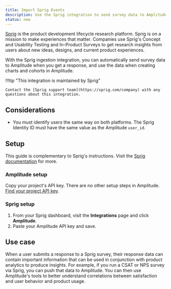 ```yaml
---
title: Import Sprig Events
description: Use the Sprig integration to send survey data to Amplitude when a response is received, and use the data when creating charts and cohorts in Amplitude.
status: new
---
```


[Sprig](https://sprig.com/) is the product development lifecycle research platform. Sprig is on a mission to make experiences that matter. Companies use Sprig's Concept and Usability Testing and In-Product Surveys to get research insights from users about new ideas, designs, and current product experiences.

With the Sprig ingestion integration, you can automatically send survey data to Amplitude when you get a response, and use the data when creating charts and cohorts in Amplitude.

!!!tip "This integration is maintained by Sprig"

    Contact the [Sprig support team](https://sprig.com/company) with any questions about this integration.

## Considerations

- You must identify users the same way on both platforms. The Sprig Identity ID must have the same value as the Amplitude `user_id`.

## Setup

This guide is complementary to Sprig's instructions. Visit the [Sprig documentation](https://docs.sprig.com/docs/amplitude) for more.

### Amplitude setup

Copy your project's API key. There are no other setup steps in Amplitude. [Find your project API key](../analytics/find-api-credentials).

### Sprig setup

1. From your Sprig dashboard, visit the **Integrations** page and click **Amplitude**.
2. Paste your Amplitude API key and save.

## Use case

When a user submits a response to a Sprig survey, their response data can contain important information that can be used in conjunction with product analytics to produce insights. For example, if you run a CSAT or NPS survey via Sprig, you can push that data to Amplitude. You can then use Amplitude's tools to better understand correlations between satisfaction and user behavior and product usage.